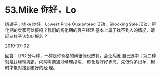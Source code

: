 # 53.Mike 你好，Lo

逍遥子 : Mike 你好，Lowest Price Guaranteed 活动、Shocking Sale 活动，孵化期的卖家可以报吗？我们的孵化期的客户经理 基本上属于找不到人的情况，请问这样子该如何报名？

2019-07-02

回答：LPG 分两种，一种是你价格的确很低也热销，会让系统 自己选中；第二种就是找经理提报。闪购需要通过经理报名。 孵化期好好表现，先低价多出单，到时才能对接到更好的经 理。